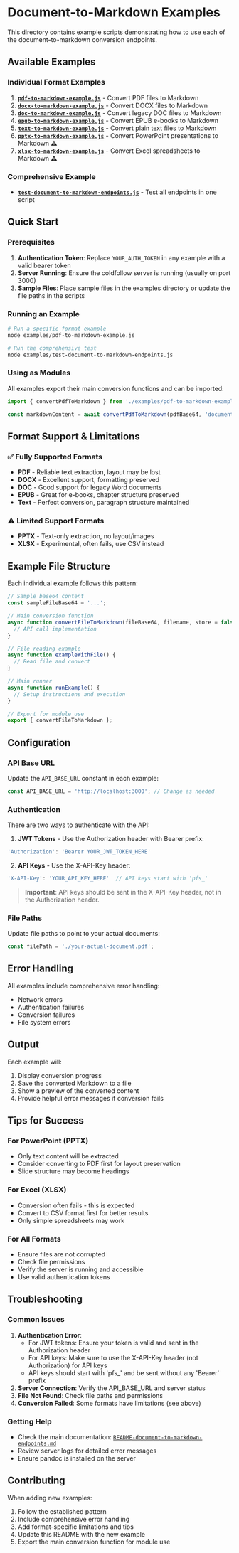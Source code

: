 # Document-to-Markdown Examples

This directory contains example scripts demonstrating how to use each of the document-to-markdown conversion endpoints.

## Available Examples

### Individual Format Examples

1. **[`pdf-to-markdown-example.js`](pdf-to-markdown-example.js)** - Convert PDF files to Markdown
2. **[`docx-to-markdown-example.js`](docx-to-markdown-example.js)** - Convert DOCX files to Markdown
3. **[`doc-to-markdown-example.js`](doc-to-markdown-example.js)** - Convert legacy DOC files to Markdown
4. **[`epub-to-markdown-example.js`](epub-to-markdown-example.js)** - Convert EPUB e-books to Markdown
5. **[`text-to-markdown-example.js`](text-to-markdown-example.js)** - Convert plain text files to Markdown
6. **[`pptx-to-markdown-example.js`](pptx-to-markdown-example.js)** - Convert PowerPoint presentations to Markdown ⚠️
7. **[`xlsx-to-markdown-example.js`](xlsx-to-markdown-example.js)** - Convert Excel spreadsheets to Markdown ⚠️

### Comprehensive Example

- **[`test-document-to-markdown-endpoints.js`](test-document-to-markdown-endpoints.js)** - Test all endpoints in one script

## Quick Start

### Prerequisites

1. **Authentication Token**: Replace `YOUR_AUTH_TOKEN` in any example with a valid bearer token
2. **Server Running**: Ensure the coldfollow server is running (usually on port 3000)
3. **Sample Files**: Place sample files in the examples directory or update the file paths in the scripts

### Running an Example

```bash
# Run a specific format example
node examples/pdf-to-markdown-example.js

# Run the comprehensive test
node examples/test-document-to-markdown-endpoints.js
```

### Using as Modules

All examples export their main conversion functions and can be imported:

```javascript
import { convertPdfToMarkdown } from './examples/pdf-to-markdown-example.js';

const markdownContent = await convertPdfToMarkdown(pdfBase64, 'document.pdf');
```

## Format Support & Limitations

### ✅ Fully Supported Formats

- **PDF** - Reliable text extraction, layout may be lost
- **DOCX** - Excellent support, formatting preserved
- **DOC** - Good support for legacy Word documents
- **EPUB** - Great for e-books, chapter structure preserved
- **Text** - Perfect conversion, paragraph structure maintained

### ⚠️ Limited Support Formats

- **PPTX** - Text-only extraction, no layout/images
- **XLSX** - Experimental, often fails, use CSV instead

## Example File Structure

Each individual example follows this pattern:

```javascript
// Sample base64 content
const sampleFileBase64 = '...';

// Main conversion function
async function convertFileToMarkdown(fileBase64, filename, store = false) {
  // API call implementation
}

// File reading example
async function exampleWithFile() {
  // Read file and convert
}

// Main runner
async function runExample() {
  // Setup instructions and execution
}

// Export for module use
export { convertFileToMarkdown };
```

## Configuration

### API Base URL

Update the `API_BASE_URL` constant in each example:

```javascript
const API_BASE_URL = 'http://localhost:3000'; // Change as needed
```

### Authentication

There are two ways to authenticate with the API:

1. **JWT Tokens** - Use the Authorization header with Bearer prefix:

```javascript
'Authorization': 'Bearer YOUR_JWT_TOKEN_HERE'
```

2. **API Keys** - Use the X-API-Key header:

```javascript
'X-API-Key': 'YOUR_API_KEY_HERE'  // API keys start with 'pfs_'
```

> **Important**: API keys should be sent in the X-API-Key header, not in the Authorization header.

### File Paths

Update file paths to point to your actual documents:

```javascript
const filePath = './your-actual-document.pdf';
```

## Error Handling

All examples include comprehensive error handling:

- Network errors
- Authentication failures
- Conversion failures
- File system errors

## Output

Each example will:

1. Display conversion progress
2. Save the converted Markdown to a file
3. Show a preview of the converted content
4. Provide helpful error messages if conversion fails

## Tips for Success

### For PowerPoint (PPTX)
- Only text content will be extracted
- Consider converting to PDF first for layout preservation
- Slide structure may become headings

### For Excel (XLSX)
- Conversion often fails - this is expected
- Convert to CSV format first for better results
- Only simple spreadsheets may work

### For All Formats
- Ensure files are not corrupted
- Check file permissions
- Verify the server is running and accessible
- Use valid authentication tokens

## Troubleshooting

### Common Issues

1. **Authentication Error**:
   - For JWT tokens: Ensure your token is valid and sent in the Authorization header
   - For API keys: Make sure to use the X-API-Key header (not Authorization) for API keys
   - API keys should start with 'pfs_' and be sent without any 'Bearer' prefix
2. **Server Connection**: Verify the API_BASE_URL and server status
3. **File Not Found**: Check file paths and permissions
4. **Conversion Failed**: Some formats have limitations (see above)

### Getting Help

- Check the main documentation: [`README-document-to-markdown-endpoints.md`](../README-document-to-markdown-endpoints.md)
- Review server logs for detailed error messages
- Ensure pandoc is installed on the server

## Contributing

When adding new examples:

1. Follow the established pattern
2. Include comprehensive error handling
3. Add format-specific limitations and tips
4. Update this README with the new example
5. Export the main conversion function for module use